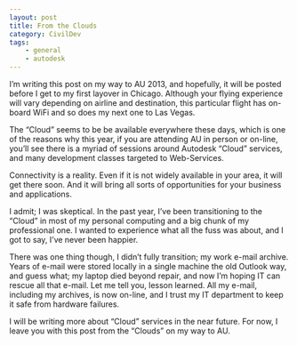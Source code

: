 ```yaml
---
layout: post
title: From the Clouds
category: CivilDev
tags:
    - general
    - autodesk
---
```


I’m writing this post on my way to AU 2013, and hopefully, it will be posted 
before I get to my first layover in Chicago. Although your flying experience 
will vary depending on airline and destination, this particular flight has 
on-board WiFi and so does my next one to Las Vegas.

The “Cloud” seems to be be available everywhere these days, which is one of the 
reasons why this year, if you are attending AU in person or on-line, you’ll see 
there is a myriad of sessions around Autodesk “Cloud” services, and many 
development classes targeted to Web-Services.

Connectivity is a reality. Even if it is not widely available in your area, it 
will get there soon. And it will bring all sorts of opportunities for your 
business and applications.

I admit; I was skeptical. In the past year, I’ve been transitioning to the 
“Cloud” in most of my personal computing and a big chunk of my professional one. 
I wanted to experience what all the fuss was about, and I got to say, I’ve never 
been happier. 

There was one thing though, I didn’t fully transition; my work e-mail archive. 
Years of e-mail were stored locally in a single machine the old Outlook way, and 
guess what; my laptop died beyond repair, and now I’m hoping IT can rescue all 
that e-mail. Let me tell you, lesson learned. All my e-mail, including my 
archives, is now on-line, and I trust my IT department to keep it safe from 
hardware failures.

I will be writing more about “Cloud” services in the near future. For now, I 
leave you with this post from the “Clouds” on my way to AU.
